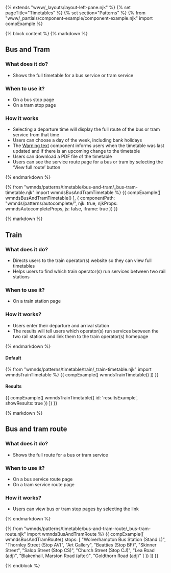 {% extends "www/_layouts/layout-left-pane.njk" %}
{% set pageTitle="Timetables" %}
{% set section="Patterns" %}
{% from "www/_partials/component-example/component-example.njk" import compExample %}

{% block content %}
{% markdown %}

## Bus and Tram

### What does it do?

- Shows the full timetable for a bus service or tram service

### When to use it?

- On a bus stop page
- On a tram stop page

### How it works

- Selecting a departure time will display the full route of the bus or tram service from that time
- Users can choose a day of the week, including bank holidays
- The <a href="/components/warning-text/">Warning text</a> component informs users when the timetable was last updated and if there is an upcoming change to the timetable
- Users can download a PDF file of the timetable
- Users can see the service route page for a bus or tram by selecting the ‘View full route’ button

{% endmarkdown %}

{% from "wmnds/patterns/timetable/bus-and-tram/_bus-tram-timetable.njk" import wmndsBusAndTramTimetable %}
{{
    compExample([
        wmndsBusAndTramTimetable()
    ], {
      componentPath: "wmnds/patterns/autocomplete/",
      njk: true,
      njkProps: wmndsAutocompleteProps,
      js: false,
      iframe: true
    })
}}

{% markdown %}

## Train

<h3>What does it do?</h3>

- Directs users to the train operator(s) website so they can view full timetables
- Helps users to find which train operator(s) run services between two rail stations

<h3>When to use it?</h3>

- On a train station page

<h3>How it works?</h3>

- Users enter their departure and arrival station
- The results will tell users which operator(s) run services between the two rail stations and link them to the train operator(s) homepage

{% endmarkdown %}

<h4>Default</h4>

{% from "wmnds/patterns/timetable/train/_train-timetable.njk" import wmndsTrainTimetable %}
{{
    compExample([
        wmndsTrainTimetable()
    ])
}}

<h4>Results</h4>

{{
    compExample([
        wmndsTrainTimetable({
            id: 'resultsExample',
            showResults: true
        })
    ])
}}

{% markdown %}

## Bus and tram route

<h3>What does it do?</h3>

- Shows the full route for a bus or tram service

<h3>When to use it?</h3>

- On a bus service route page
- On a tram service route page

<h3>How it works?</h3>

- Users can view bus or tram stop pages by selecting the link

{% endmarkdown %}

{% from "wmnds/patterns/timetable/bus-and-tram-route/_bus-tram-route.njk" import wmndsBusAndTramRoute %}
{{
    compExample([
        wmndsBusAndTramRoute({
            stops: [
                "Wolverhampton Bus Station (Stand L)",
                "Thornley Street (Stop AV)",
                "Art Gallery",
                "Beatties (Stop BF)",
                "Skinner Street",
                "Salop Street (Stop CS)",
                "Church Street (Stop CJ)",
                "Lea Road (adj)",
                "Blakenhall, Marston Road (after)",
                "Goldthorn Road (adj)"
            ]
        })
    ])
}}

{% endblock %}

